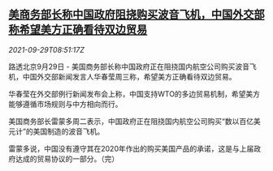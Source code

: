 <!--1632906063000-->
[美商务部长称中国政府阻挠购买波音飞机，中国外交部称希望美方正确看待双边贸易](https://cn.reuters.com/article/china-mofa-us-boeing-0929-idCNKBS2GP0TH)
------

<div><i>2021-09-29T08:51:17Z</i></div><p>路透北京9月29日 - 美国商务部长称中国政府正在阻挠国内航空公司购买波音飞机，中国外交部新闻发言人华春莹周三称，希望美方正确看待双边贸易。</p><p>华春莹在外交部例行新闻发布会上称，中国支持WTO的多边贸易机制，希望美方能够遵循市场规则与中方相向而行。</p><p>美国商务部长雷蒙多周二表示，中国政府正在阻挠国内航空公司购买“数以百亿美元计”的美国制造的波音飞机。</p><p>雷蒙多说，中国没有遵守其在2020年作出的购买美国产品的承诺，这是与上届政府达成的贸易协议的一部分。（完）</p>
